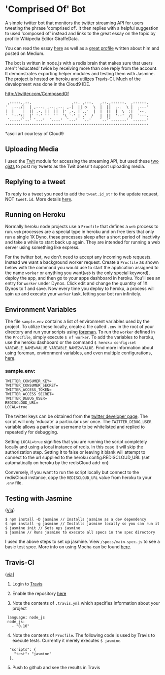 # 'Comprised Of' Bot

A simple twitter bot that monitors the twitter streaming API for users tweeting the phrase 'comprised of'. It then replies with a helpful suggestion to used 'composed of' instead and links to the great essay on the topic by profilic Wikipedia Editor GiraffeData.

You can read the essay [here](http://en.wikipedia.org/wiki/User:Giraffedata/comprised_of) as well as a [great profile](https://medium.com/backchannel/meet-the-ultimate-wikignome-10508842caad) written about him and posted on Medium.

The bot is written in node.js with a redis brain that makes sure that users aren't 'educated' twice by receiving more than one reply from the account. It demonstrates exporting helper modules and testing them with Jasmine. The project is hosted on heroku and utilizes Travis-CI. Much of the development was done in the Cloud9 IDE.

http://twitter.com/ComposedOf

     ,-----.,--.                  ,--. ,---.   ,--.,------.  ,------.
    '  .--./|  | ,---. ,--.,--. ,-|  || o   \  |  ||  .-.  \ |  .---'
    |  |    |  || .-. ||  ||  |' .-. |`..'  |  |  ||  |  \  :|  `--, 
    '  '--'\|  |' '-' ''  ''  '\ `-' | .'  /   |  ||  '--'  /|  `---.
     `-----'`--' `---'  `----'  `---'  `--'    `--'`-------' `------'
    ----------------------------------------------------------------- 
*ascii art courtesy of Cloud9

## Uploading Media
I used the [Twit](https://github.com/ttezel/twit) module for accessing the streaming API, but used these [two](https://gist.github.com/travischoma/9279105) [gists](https://gist.github.com/adaline/7363853) to post my tweets as the Twit doesn't support uploading media.

## Replying to a tweet
To reply to a tweet you need to add the `tweet.id_str` to the update request, NOT `tweet.id`. More details [here](https://dev.twitter.com/overview/api/twitter-ids-json-and-snowflake).

## Running on Heroku
Normally heroku node projects use a `Procfile` that defines a `web` process to run. `web` processes are a special type in heroku and on free tiers that only run a single 1X Dyno, these processes sleep after a short period of inactivity and take a while to start back up again. They are intended for running a web server using something like express.

For the twitter bot, we don't need to accept any incoming web requests. Instead we want a background worker request. Create a `Procfile` as shown below with the command you would use to start the application assigned to the name `worker` or anything you want(`web` is the only special keyword), deploy the app, and then go to your apps dashboard in heroku. You'll see an entry for `worker` under Dynos. Click edit and change the quantity of 1X Dynos to 1 and save. Now every time you deploy to heroku, a process will spin up and execute your `worker` task, letting your bot run infinitely.

## Environment Variables
The file `sample.env` contains a list of environment variables used by the project. To utilize these locally, create a file called `.env` in the root of your directory and run your scripts using [foreman](https://www.npmjs.com/package/foreman). To run the `worker` defined in the `Procfile`, simply execute `$ nf worker`. To add the variables to heroku, use the heroku dashboard or the command `$ heroku config:set VARIABLE_NAME=VALUE VARIABLE_NAME2=VALUE`. Find more information about using foreman, environment variables, and even multiple configurations, [here](https://devcenter.heroku.com/articles/config-vars).

### sample.env:

```
TWITTER_CONSUMER_KEY=
TWITTER_CONSUMER_SECRET=
TWITTER_ACCESS_TOKEN=
TWITTER_ACCESS_SECRET=
TWITTER_DEBUG_USER=
REDISCLOUD_URL=
LOCAL=true
```

The twitter keys can be obtained from the [twitter developer page](http://apps.twitter.com). 
The script will only 'educate' a particular user once. The `TWITTER_DEBUG_USER` variable allows a particular username to be whitelisted and replied to repeatedly for debugging.

Setting `LOCAL=true` signifies that you are running the script completely locally and using a local instance of redis. In this case it will skip the authorization step. Setting it to false or leaving it blank will attempt to connect to the url supplied to the heroku config:REDISCLOUD_URL (set automatically on heroku by the redisCloud add-on)

Conversely, if you want to run the script locally but connect to the redisCloud instance, copy the `REDISCLOUD_URL` value from heroku to your `.env` file. 

## Testing with Jasmine
([Via](http://jasmine.github.io/2.0/node.html))
```
$ npm install -D jasmine // Installs jasmine as a dev dependency
$ npm install -g jasmine // Installs jasmine locally so you can run it
$ jasmine init // Sets ups jasmine
$ jasmine // Runs jasmine to execute all specs in the spec directory
```
I used the above steps to set up jasmine. View `/specs/main-spec.js` to see a basic test spec. More info on using Mocha can be found [here](http://jasmine.github.io/2.0/introduction.html).

## Travis-CI
([via](http://docs.travis-ci.com/user/getting-started/)]
1) Login to [Travis](http://travis-ci.org/)

2) Enable the repository [here](https://travis-ci.org/profile)

3) Note the contents of `.travis.yml` which specifies information about your project

```
 language: node_js
 node_js:
   - "0.10"
```
4) Note the contents of `Procfile`. The following code is used by Travis to execute tests. Currently it merely executes `$ jasmine`.

```
  "scripts": {
    "test": "jasmine"
  },
```

5) Push to github and see the results in Travis

